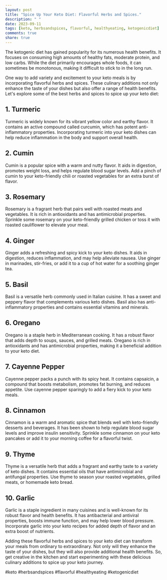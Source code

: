 ```yaml
---
layout: post
title: "Spice Up Your Keto Diet: Flavorful Herbs and Spices."
description: " "
date: 2023-09-11
tags: [keto, herbsandspices, flavorful, healthyeating, ketogenicdiet]
comments: true
share: true
---
```


The ketogenic diet has gained popularity for its numerous health benefits. It focuses on consuming high amounts of healthy fats, moderate protein, and low carbs. While the diet primarily encourages whole foods, it can sometimes be monotonous, making it difficult to stick to in the long run.

One way to add variety and excitement to your keto meals is by incorporating flavorful herbs and spices. These culinary additions not only enhance the taste of your dishes but also offer a range of health benefits. Let's explore some of the best herbs and spices to spice up your keto diet:

## 1. Turmeric

Turmeric is widely known for its vibrant yellow color and earthy flavor. It contains an active compound called curcumin, which has potent anti-inflammatory properties. Incorporating turmeric into your keto dishes can help reduce inflammation in the body and support overall health.

## 2. Cumin

Cumin is a popular spice with a warm and nutty flavor. It aids in digestion, promotes weight loss, and helps regulate blood sugar levels. Add a pinch of cumin to your keto-friendly chili or roasted vegetables for an extra burst of flavor.

## 3. Rosemary

Rosemary is a fragrant herb that pairs well with roasted meats and vegetables. It is rich in antioxidants and has antimicrobial properties. Sprinkle some rosemary on your keto-friendly grilled chicken or toss it with roasted cauliflower to elevate your meal.

## 4. Ginger

Ginger adds a refreshing and spicy kick to your keto dishes. It aids in digestion, reduces inflammation, and may help alleviate nausea. Use ginger in marinades, stir-fries, or add it to a cup of hot water for a soothing ginger tea.

## 5. Basil

Basil is a versatile herb commonly used in Italian cuisine. It has a sweet and peppery flavor that complements various keto dishes. Basil also has anti-inflammatory properties and contains essential vitamins and minerals.

## 6. Oregano

Oregano is a staple herb in Mediterranean cooking. It has a robust flavor that adds depth to soups, sauces, and grilled meats. Oregano is rich in antioxidants and has antimicrobial properties, making it a beneficial addition to your keto diet.

## 7. Cayenne Pepper

Cayenne pepper packs a punch with its spicy heat. It contains capsaicin, a compound that boosts metabolism, promotes fat burning, and reduces appetite. Use cayenne pepper sparingly to add a fiery kick to your keto meals.

## 8. Cinnamon

Cinnamon is a warm and aromatic spice that blends well with keto-friendly desserts and beverages. It has been shown to help regulate blood sugar levels and improve insulin sensitivity. Sprinkle some cinnamon on your keto pancakes or add it to your morning coffee for a flavorful twist.

## 9. Thyme

Thyme is a versatile herb that adds a fragrant and earthy taste to a variety of keto dishes. It contains essential oils that have antimicrobial and antifungal properties. Use thyme to season your roasted vegetables, grilled meats, or homemade keto bread.

## 10. Garlic

Garlic is a staple ingredient in many cuisines and is well-known for its robust flavor and health benefits. It has antibacterial and antiviral properties, boosts immune function, and may help lower blood pressure. Incorporate garlic into your keto recipes for added depth of flavor and an extra boost of nutrients.

Adding these flavorful herbs and spices to your keto diet can transform your meals from ordinary to extraordinary. Not only will they enhance the taste of your dishes, but they will also provide additional health benefits. So, get creative in the kitchen and start experimenting with these delicious culinary additions to spice up your keto journey.

#keto #herbsandspices #flavorful #healthyeating #ketogenicdiet